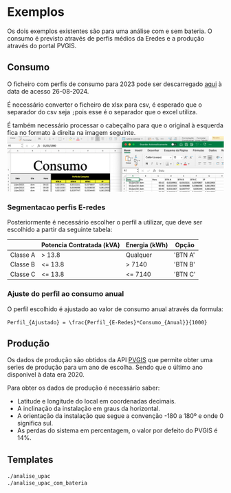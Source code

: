 # Exemplos

Os dois exemplos existentes são para uma análise com e sem bateria. O consumo é previsto através de
perfis médios da Eredes e a produção através do portal PVGIS.

## Consumo

O ficheiro com perfis de consumo para 2023 pode ser descarregado [aqui](https://www.e-redes.pt/pt-pt/perfis-de-consumo) à data de acesso 26-08-2024.

É necessário converter o ficheiro de xlsx para csv, é esperado que o separador do csv seja ``;``pois esse é o separador que o excel utiliza. 

É também necessário processar o cabeçalho para que o original à esquerda fica no formato à direita na imagem seguinte.
![](../_images/Perfis_eredes_xlsx_para_csv.png)

### Segmentacao perfis E-redes

Posteriormente é necessário escolher o perfil a utilizar, que deve ser escolhido a partir da seguinte tabela:

| | Potencia Contratada (kVA) | Energia (kWh) | Opção |
|--|---|--|--|
| Classe A |  > 13.8 | Qualquer | 'BTN A' |
| Classe B | <= 13.8 | > 7140 | 'BTN B' |
| Classe C | <= 13.8 | <= 7140 | 'BTN C' |

### Ajuste do perfil ao consumo anual

O perfil escolhido é ajustado ao valor de consumo anual através da formula:

```{math}
Perfil_{Ajustado} = \frac{Perfil_{E-Redes}*Consumo_{Anual}}{1000}
```

## Produção

Os dados de produção são obtidos da API [PVGIS](https://re.jrc.ec.europa.eu/pvg_tools/en/) que permite obter uma series de produção para um ano de escolha. Sendo que o último ano disponivel à data era 2020.

Para obter os dados de produção é necessário saber:
* Latitude e longitude do local em coordenadas decimais.
* A inclinação da instalação em graus da horizontal.
* A orientação da instalação que segue a convenção -180 a 180º e onde 0 significa sul.
* As perdas do sistema em percentagem, o valor por defeito do PVGIS é 14%.

## Templates

```{nbgallery}
./analise_upac
./analise_upac_com_bateria
```